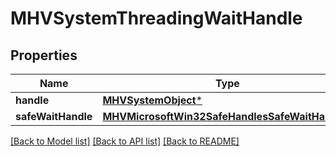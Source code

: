 # MHVSystemThreadingWaitHandle

## Properties
Name | Type | Description | Notes
------------ | ------------- | ------------- | -------------
**handle** | [**MHVSystemObject***](MHVSystemObject.md) |  | [optional] 
**safeWaitHandle** | [**MHVMicrosoftWin32SafeHandlesSafeWaitHandle***](MHVMicrosoftWin32SafeHandlesSafeWaitHandle.md) |  | [optional] 

[[Back to Model list]](../README.md#documentation-for-models) [[Back to API list]](../README.md#documentation-for-api-endpoints) [[Back to README]](../README.md)


